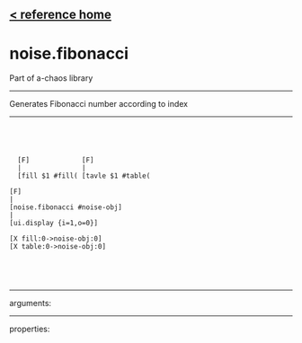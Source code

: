 [< reference home](index.html)
---

# noise.fibonacci


Part of a-chaos library

---

Generates Fibonacci number according to index
<br>


---


```




  [F]             [F]
  |               |
  [fill $1 #fill( [tavle $1 #table( 

[F]
|
[noise.fibonacci #noise-obj]
|
[ui.display {i=1,o=0}]

[X fill:0->noise-obj:0]
[X table:0->noise-obj:0]



            
```

---
arguments:


---
properties:


